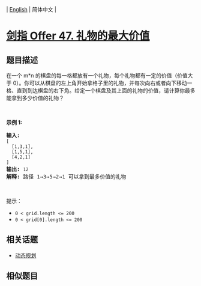 
| [English](README_EN.md) | 简体中文 |

# [剑指 Offer 47. 礼物的最大价值](https://leetcode-cn.com/problems/li-wu-de-zui-da-jie-zhi-lcof/)

## 题目描述

<p>在一个 m*n 的棋盘的每一格都放有一个礼物，每个礼物都有一定的价值（价值大于 0）。你可以从棋盘的左上角开始拿格子里的礼物，并每次向右或者向下移动一格、直到到达棋盘的右下角。给定一个棋盘及其上面的礼物的价值，请计算你最多能拿到多少价值的礼物？</p>

<p>&nbsp;</p>

<p><strong>示例 1:</strong></p>

<pre><strong>输入:</strong> 
<code>[
&nbsp; [1,3,1],
&nbsp; [1,5,1],
&nbsp; [4,2,1]
]</code>
<strong>输出:</strong> <code>12
</code><strong>解释:</strong> 路径 1&rarr;3&rarr;5&rarr;2&rarr;1 可以拿到最多价值的礼物</pre>

<p>&nbsp;</p>

<p>提示：</p>

<ul>
	<li><code>0 &lt; grid.length &lt;= 200</code></li>
	<li><code>0 &lt; grid[0].length &lt;= 200</code></li>
</ul>


## 相关话题

- [动态规划](https://leetcode-cn.com/tag/dynamic-programming)

## 相似题目


